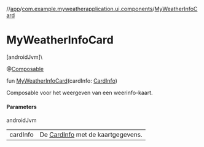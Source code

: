 //[app](../../index.md)/[com.example.myweatherapplication.ui.components](index.md)/[MyWeatherInfoCard](-my-weather-info-card.md)

# MyWeatherInfoCard

[androidJvm]\

@[Composable](https://developer.android.com/reference/kotlin/androidx/compose/runtime/Composable.html)

fun [MyWeatherInfoCard](-my-weather-info-card.md)(cardInfo: [CardInfo](-card-info/index.md))

Composable voor het weergeven van een weerinfo-kaart.

#### Parameters

androidJvm

| | |
|---|---|
| cardInfo | De [CardInfo](-card-info/index.md) met de kaartgegevens. |
